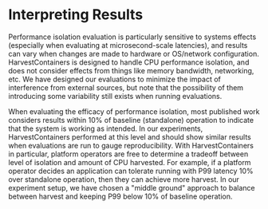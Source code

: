 # Interpreting Results

Performance isolation evaluation is particularly sensitive to systems effects (especially when evaluating at microsecond-scale latencies), and results can vary when changes are made to hardware or OS/network configuration. HarvestContainers is designed to handle CPU performance isolation, and does not consider effects from things like memory bandwidth, networking, etc. We have designed our evaluations to minimize the impact of interference from external sources, but note that the possibility of them introducing some variability still exists when running evaluations.

When evaluating the efficacy of performance isolation, most published work considers results within 10% of baseline (standalone) operation to indicate that the system is working as intended. In our experiments, HarvestContainers performed at this level and should show similar results when evaluations are run to gauge reproducibility. With HarvestContainers in particular, platform operators are free to determine a tradeoff between level of isolation and amount of CPU harvested. For example, if a platform operator decides an application can tolerate running with P99 latency 10% over standalone operation, then they can achieve more harvest. In our experiment setup, we have chosen a "middle ground" approach to balance between harvest and keeping P99 below 10% of baseline operation.
